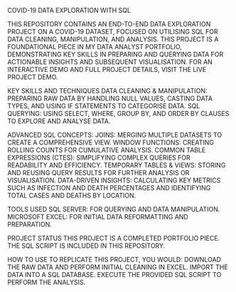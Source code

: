 COVID-19 DATA EXPLORATION WITH SQL

THIS REPOSITORY CONTAINS AN END-TO-END DATA EXPLORATION PROJECT ON A COVID-19 DATASET, FOCUSED ON UTILISING SQL FOR DATA CLEANING, MANIPULATION, AND ANALYSIS. THIS PROJECT IS A FOUNDATIONAL PIECE IN MY DATA ANALYST PORTFOLIO, DEMONSTRATING KEY SKILLS IN PREPARING AND QUERYING DATA FOR ACTIONABLE INSIGHTS AND SUBSEQUENT VISUALISATION. FOR AN INTERACTIVE DEMO AND FULL PROJECT DETAILS, VISIT THE LIVE PROJECT DEMO.


KEY SKILLS AND TECHNIQUES
DATA CLEANING & MANIPULATION: PREPARING RAW DATA BY HANDLING NULL VALUES, CASTING DATA TYPES, AND USING IF STATEMENTS TO CATEGORISE DATA.
SQL QUERYING: USING SELECT, WHERE, GROUP BY, AND ORDER BY CLAUSES TO EXPLORE AND ANALYSE DATA.

ADVANCED SQL CONCEPTS:
JOINS: MERGING MULTIPLE DATASETS TO CREATE A COMPREHENSIVE VIEW.
WINDOW FUNCTIONS: CREATING ROLLING COUNTS FOR CUMULATIVE ANALYSIS.
COMMON TABLE EXPRESSIONS (CTES): SIMPLIFYING COMPLEX QUERIES FOR READABILITY AND EFFICIENCY.
TEMPORARY TABLES & VIEWS: STORING AND REUSING QUERY RESULTS FOR FURTHER ANALYSIS OR VISUALISATION.
DATA-DRIVEN INSIGHTS: CALCULATING KEY METRICS SUCH AS INFECTION AND DEATH PERCENTAGES AND IDENTIFYING TOTAL CASES AND DEATHS BY LOCATION.

TOOLS USED
SQL SERVER: FOR QUERYING AND DATA MANIPULATION.
MICROSOFT EXCEL: FOR INITIAL DATA REFORMATTING AND PREPARATION.

PROJECT STATUS
THIS PROJECT IS A COMPLETED PORTFOLIO PIECE. THE SQL SCRIPT IS INCLUDED IN THIS REPOSITORY.

HOW TO USE
TO REPLICATE THIS PROJECT, YOU WOULD:
DOWNLOAD THE RAW DATA AND PERFORM INITIAL CLEANING IN EXCEL.
IMPORT THE DATA INTO A SQL DATABASE.
EXECUTE THE PROVIDED SQL SCRIPT TO PERFORM THE ANALYSIS.

